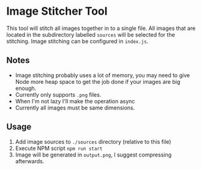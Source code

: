 # Image Stitcher Tool
This tool will stitch all images together in to a single file. All images that
are located in the subdirectory labelled `sources` will be selected for the
stitching. Image stitching can be configured in `index.js`.

## Notes
- Image stitching probably uses a lot of memory, you may need to give Node more
  heap space to get the job done if your images are big enough.
- Currently only supports `.png` files.
- When I'm not lazy I'll make the operation async
- Currently all images must be same dimensions.

## Usage
1. Add image sources to `./sources` directory (relative to this file)
2. Execute NPM script `npm run start`
3. Image will be generated in `output.png`, I suggest compressing afterwards.